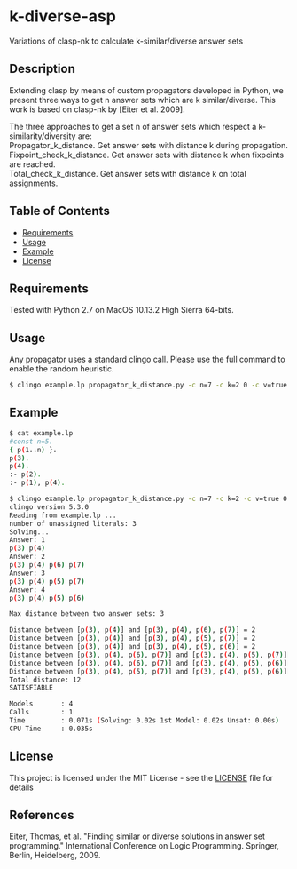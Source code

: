 # k-diverse-asp
Variations of clasp-nk to calculate k-similar/diverse answer sets

## Description

Extending clasp by means of custom propagators developed in Python, we present three ways to get n answer sets which are k similar/diverse. This work is based on clasp-nk by [Eiter et al. 2009].

The three approaches to get a set n of answer sets which respect a k-similarity/diversity are:</br>
Propagator_k_distance. Get answer sets with distance k during propagation. </br>
Fixpoint_check_k_distance. Get answer sets with distance k when fixpoints are reached.</br>
Total_check_k_distance. Get answer sets with distance k on total assignments.</br>

## Table of Contents

- [Requirements](#requirements)
- [Usage](#usage)
- [Example](#example)
- [License](#license)

## Requirements
Tested with Python 2.7 on MacOS 10.13.2 High Sierra 64-bits. 

## Usage
Any propagator uses a standard clingo call. Please use the full command to enable the random heuristic.
```bash
$ clingo example.lp propagator_k_distance.py -c n=7 -c k=2 0 -c v=true [--sign-def=rnd --sign-fix --rand-freq=1 --seed=$RANDOM --enum-mode=record]
```

## Example
```bash
$ cat example.lp 
#const n=5.
{ p(1..n) }.
p(3).
p(4).
:- p(2).
:- p(1), p(4).

$ clingo example.lp propagator_k_distance.py -c n=7 -c k=2 -c v=true 0
clingo version 5.3.0
Reading from example.lp ...
number of unassigned literals: 3
Solving...
Answer: 1
p(3) p(4)
Answer: 2
p(3) p(4) p(6) p(7)
Answer: 3
p(3) p(4) p(5) p(7)
Answer: 4
p(3) p(4) p(5) p(6)

Max distance between two answer sets: 3

Distance between [p(3), p(4)] and [p(3), p(4), p(6), p(7)] = 2
Distance between [p(3), p(4)] and [p(3), p(4), p(5), p(7)] = 2
Distance between [p(3), p(4)] and [p(3), p(4), p(5), p(6)] = 2
Distance between [p(3), p(4), p(6), p(7)] and [p(3), p(4), p(5), p(7)] = 2
Distance between [p(3), p(4), p(6), p(7)] and [p(3), p(4), p(5), p(6)] = 2
Distance between [p(3), p(4), p(5), p(7)] and [p(3), p(4), p(5), p(6)] = 2
Total distance: 12
SATISFIABLE

Models       : 4
Calls        : 1
Time         : 0.071s (Solving: 0.02s 1st Model: 0.02s Unsat: 0.00s)
CPU Time     : 0.035s
```

## License

This project is licensed under the MIT License - see the [LICENSE](LICENSE) file for details

## References
Eiter, Thomas, et al. "Finding similar or diverse solutions in answer set programming." International Conference on Logic Programming. Springer, Berlin, Heidelberg, 2009.

